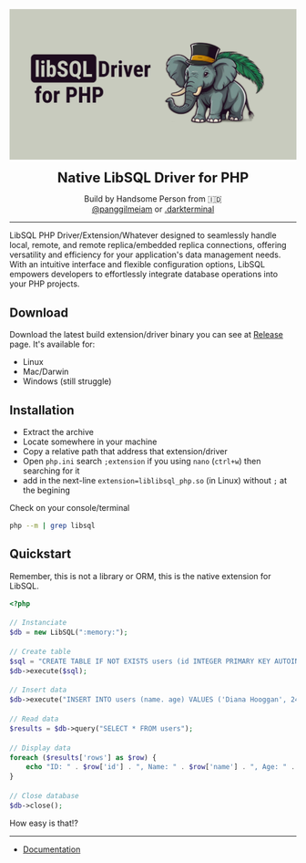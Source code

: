 <p align="center">
    <img src="art/elpha-cover.png" width="1000" />
    <p align="center" style="font-size: 24px;font-weight:bold;margin:0;">Native LibSQL Driver for PHP</p>
    <p align="center">
        Build by Handsome Person from 🇮🇩 <br /> 
        <a href="https://twitter.com/panggilmeiam" target="_blank">@panggilmeiam</a> or <a href="https://github.com/darkterminal" target="_blank">.darkterminal</a>
    </p>
</p>

---

LibSQL PHP Driver/Extension/Whatever designed to seamlessly handle local, remote, and remote replica/embedded replica connections, offering versatility and efficiency for your application's data management needs. With an intuitive interface and flexible configuration options, LibSQL empowers developers to effortlessly integrate database operations into your PHP projects.

## Download

Download the latest build extension/driver binary you can see at [Release](https://github.com/darkterminal/libsql-extension/releases) page. It's available for:
- Linux
- Mac/Darwin
- Windows (still struggle)

## Installation

- Extract the archive
- Locate somewhere in your machine
- Copy a relative path that address that extension/driver
- Open `php.ini` search `;extension` if you using `nano` (`ctrl+w`) then searching for it
- add in the next-line `extension=liblibsql_php.so` (in Linux) without `;` at the begining

Check on your console/terminal

```bash
php --m | grep libsql
```

## Quickstart

Remember, this is not a library or ORM, this is the native extension for LibSQL.

```php
<?php

// Instanciate
$db = new LibSQL(":memory:");

// Create table
$sql = "CREATE TABLE IF NOT EXISTS users (id INTEGER PRIMARY KEY AUTOINCREMENT, name TEXT, age INTEGER)";
$db->execute($sql);

// Insert data
$db->execute("INSERT INTO users (name. age) VALUES ('Diana Hooggan', 24)");

// Read data
$results = $db->query("SELECT * FROM users");

// Display data
foreach ($results['rows'] as $row) {
    echo "ID: " . $row['id'] . ", Name: " . $row['name'] . ", Age: " . $row['age'] . "\n";
}

// Close database
$db->close();
```

How easy is that!?


---

- [Documentation](docs/README.md)
